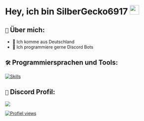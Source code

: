 # Hey, ich bin SilberGecko6917 <img src="https://raw.githubusercontent.com/MartinHeinz/MartinHeinz/master/wave.gif" width="30px">

## ` 📌 ` Über mich:
- 📍 Ich komme aus Deutschland
- 📝 Ich programmiere gerne Discord Bots

## ` 🛠️ ` Programmiersprachen und Tools:
[![Skills](https://skillicons.dev/icons?i=py,html,css,mysql,postgres,sqlite,java,discord,figma,github,git,pycharm,vscode,idea)]()<br>

## ` 🔎 ` Discord Profil:
<a href="https://discord.com/users/753974250968186901"><img src="https://lanyard.cnrad.dev/api/753974250968186901"><p/>

<p align="right">

<img align="center" src="
https://komarev.com/ghpvc/?username=SilberGecko6917&label=Profile%20views&color=0e75b6&style=flat" alt="Profiel views"/></p>
